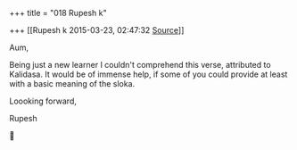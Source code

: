 +++
title = "018 Rupesh k"

+++
[[Rupesh k	2015-03-23, 02:47:32 [Source](https://groups.google.com/g/samskrita/c/OoGeAs18djo)]]



Aum,

   Being just a new learner I couldn't comprehend this verse, attributed to Kalidasa. It would be of immense help, if some of you could provide at least with a basic meaning of the sloka.

  

Loooking forward,

  

Rupesh



